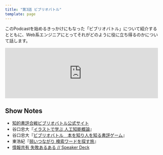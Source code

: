 ```yaml
---
title: "第3話 ビブリオバトル"
template: page
---
```


このPodcastを始めるきっかけにもなった「ビブリオバトル」について紹介するとともに、Web系エンジニアにとってそれがどのように役に立ち得るのかについて話します。

<iframe width="100%" height="166" scrolling="no" frameborder="no" src="https://w.soundcloud.com/player/?url=https%3A//api.soundcloud.com/tracks/234667748&amp;color=ff5500&amp;auto_play=false&amp;hide_related=false&amp;show_comments=true&amp;show_user=true&amp;show_reposts=false"></iframe>

## Show Notes

  * [知的書評合戦ビブリオバトル公式サイト](http://www.bibliobattle.jp/)
  * 谷口忠大『[イラストで学ぶ 人工知能概論](http://www.amazon.co.jp/dp/4061538233/ref=nosim/antipop-22)』
  * 谷口忠大『[ビブリオバトル　本を知り人を知る書評ゲーム](http://www.amazon.co.jp/dp/B00IJO2ZXE/ref=nosim/antipop-22)』
  * 東浩紀『[弱いつながり 検索ワードを探す旅](http://www.amazon.co.jp/dp/B00M17J17S/ref=nosim/antipop-22)』
  * [情報共有 失敗あるある // Speaker Deck](https://speakerdeck.com/naoya/qing-bao-gong-you-shi-bai-aruaru)
